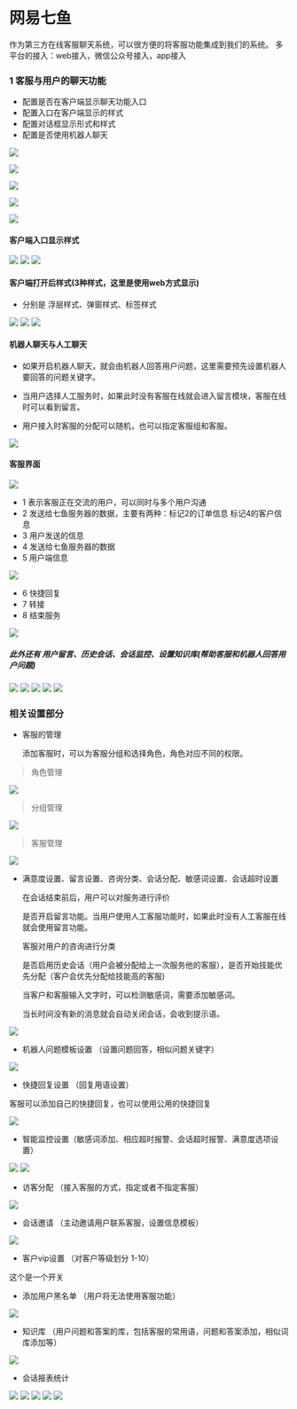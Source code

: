 # 网易七鱼

作为第三方在线客服聊天系统，可以很方便的将客服功能集成到我们的系统。
多平台的接入：web接入，微信公众号接入，app接入


### 1 客服与用户的聊天功能

- 配置是否在客户端显示聊天功能入口
- 配置入口在客户端显示的样式
- 配置对话框显示形式和样式
- 配置是否使用机器人聊天

![](./pic/1.jpg)

![](./pic/2.png)

![](./pic/3.png)

![](./pic/4.png)

![](./pic/5.png)


#### 客户端入口显示样式

![](./pic/6.png)
![](./pic/32.png)
![](./pic/33.png)


#### 客户端打开后样式(3种样式，这里是使用web方式显示)
- 分别是 浮层样式、弹窗样式、标签样式

![](./pic/7.png)
![](./pic/8_tcs.png)
![](./pic/9_bqs.png)


#### 机器人聊天与人工聊天
- 如果开启机器人聊天，就会由机器人回答用户问题，这里需要预先设置机器人要回答的问题关键字。

- 当用户选择人工服务时，如果此时没有客服在线就会进入留言模块，客服在线时可以看到留言。

- 用户接入时客服的分配可以随机，也可以指定客服组和客服。

![](./pic/10_jqr.jpg)

#### 客服界面

![](./pic/11_yhqh.jpg)

- 1 表示客服正在交流的用户，可以同时与多个用户沟通
- 2 发送给七鱼服务器的数据，主要有两种：标记2的订单信息 标记4的客户信息
- 3 用户发送的信息
- 4 发送给七鱼服务器的数据
- 5 用户端信息

![](./pic/11_kfjm.jpg)

- 6 快捷回复 
- 7 转接
- 8 结束服务

![](./pic/11_kjhf.png)

##### 此外还有 用户留言、历史会话、会话监控、设置知识库(帮助客服和机器人回答用户问题)
![](./pic/11_y.png)
![](./pic/11_lshh.png)
![](./pic/11_hhjk.png)
![](./pic/11_zsk.png)
![](./pic/11_kjhf.png)

### 相关设置部分

- 客服的管理

	添加客服时，可以为客服分组和选择角色，角色对应不同的权限。
	
> 角色管理

![](./pic/sz_kfgl_js.jpg)

> 分组管理

![](./pic/sz_kfgl_fz.jpg)
	
> 客服管理
	
![](./pic/sz_kfgl_kf.jpg)


- 满意度设置、留言设置、咨询分类、会话分配、敏感词设置、会话超时设置
	
	在会话结束前后，用户可以对服务进行评价
	
	是否开启留言功能。当用户使用人工客服功能时，如果此时没有人工客服在线就会使用留言功能。
	
	客服对用户的咨询进行分类
	
	是否启用历史会话（用户会被分配给上一次服务他的客服），是否开始技能优先分配（客户会优先分配给技能高的客服)
	
	当客户和客服输入文字时，可以检测敏感词，需要添加敏感词。
	
	当长时间没有新的消息就会自动关闭会话，会收到提示语。
	
![](./pic/sz_zxfw.jpg)


- 机器人问题模板设置 （设置问题回答，相似问题关键字）

![](./pic/sz_jqr.png)


- 快捷回复设置 （回复用语设置）

客服可以添加自己的快捷回复，也可以使用公用的快捷回复

![](./pic/sz_kjhf.png)

	
- 智能监控设置（敏感词添加、相应超时报警、会话超时报警、满意度选项设置）

![](./pic/sz_mgc.png)
![](./pic/sz_cs.png)



- 访客分配 （接入客服的方式，指定或者不指定客服）

![](./pic/sz_fkfp.png)


- 会话邀请 （主动邀请用户联系客服，设置信息模板）

![](./pic/sz_hhyq.png)


- 客户vip设置 （对客户等级划分 1-10）

这个是一个开关

- 添加用户黑名单 （用户将无法使用客服功能）

![](./pic/sz_hmd.png)


- 知识库 （用户问题和答案的库，包括客服的常用语，问题和答案添加，相似词库添加等）

![](./pic/zsk.jpg)


- 会话报表统计

![](./pic/gzbb.png)
![](./pic/gzbb2.png)
![](./pic/gzbb3.png)
![](./pic/gzbb4.png)
![](./pic/gzbb5.png)









